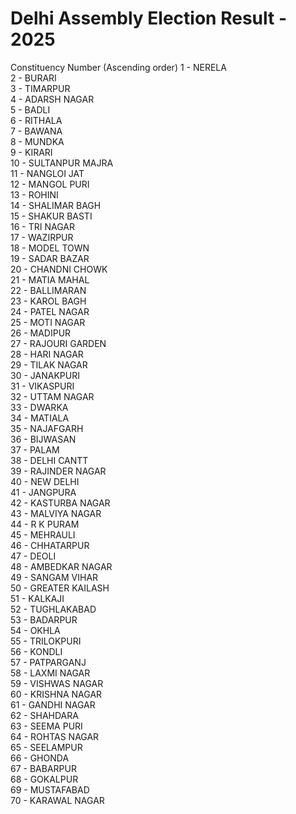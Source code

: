 # Delhi Assembly Election Result - 2025

Constituency Number (Ascending order)
1 - NERELA  
2 - BURARI  
3 - TIMARPUR  
4 - ADARSH NAGAR  
5 - BADLI  
6 - RITHALA  
7 - BAWANA  
8 - MUNDKA  
9 - KIRARI  
10 - SULTANPUR MAJRA  
11 - NANGLOI JAT  
12 - MANGOL PURI  
13 - ROHINI  
14 - SHALIMAR BAGH  
15 - SHAKUR BASTI  
16 - TRI NAGAR  
17 - WAZIRPUR  
18 - MODEL TOWN  
19 - SADAR BAZAR  
20 - CHANDNI CHOWK  
21 - MATIA MAHAL  
22 - BALLIMARAN  
23 - KAROL BAGH  
24 - PATEL NAGAR  
25 - MOTI NAGAR  
26 - MADIPUR  
27 - RAJOURI GARDEN  
28 - HARI NAGAR  
29 - TILAK NAGAR  
30 - JANAKPURI  
31 - VIKASPURI  
32 - UTTAM NAGAR  
33 - DWARKA  
34 - MATIALA  
35 - NAJAFGARH  
36 - BIJWASAN  
37 - PALAM  
38 - DELHI CANTT  
39 - RAJINDER NAGAR  
40 - NEW DELHI  
41 - JANGPURA  
42 - KASTURBA NAGAR  
43 - MALVIYA NAGAR  
44 - R K PURAM  
45 - MEHRAULI  
46 - CHHATARPUR  
47 - DEOLI  
48 - AMBEDKAR NAGAR  
49 - SANGAM VIHAR  
50 - GREATER KAILASH  
51 - KALKAJI  
52 - TUGHLAKABAD  
53 - BADARPUR  
54 - OKHLA  
55 - TRILOKPURI  
56 - KONDLI  
57 - PATPARGANJ  
58 - LAXMI NAGAR  
59 - VISHWAS NAGAR  
60 - KRISHNA NAGAR  
61 - GANDHI NAGAR  
62 - SHAHDARA  
63 - SEEMA PURI  
64 - ROHTAS NAGAR  
65 - SEELAMPUR  
66 - GHONDA  
67 - BABARPUR  
68 - GOKALPUR  
69 - MUSTAFABAD  
70 - KARAWAL NAGAR  

